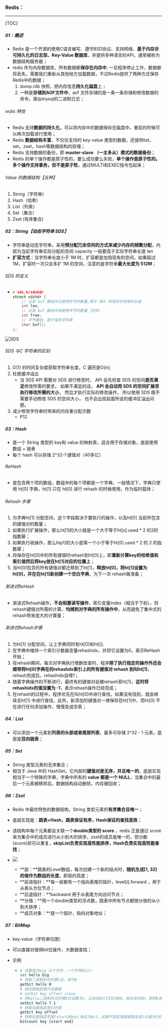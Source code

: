 ### Redis：

------

[TOC]

##### 01：概述

- Redis 是一个开源的使用C语言编写、遵守BSD协议、支持网络、**基于内存亦可持久化的日志型、Key-Value 数据库**，并提供多种语言的API，通常被称为数据结构服务器；
- redis 作为内存数据库，所有数据都**保存在内存中**, 一旦程序停止工作，数据都将丢失，需要我们重新从其他地方加载数据，不过Redis提供了两种方式保存Redis中的数据；
  1. dump.rdb 快照，把内存信息**持久化磁盘**上；
  2. 一种是**存储到AOF文件中**，aof 文件存储的是一条一条存储和修改数据的命令，类似mysql的二进制日志；

###### redis 特性

- Redis 支持**数据的持久化**，可以将内存中的数据保存在磁盘中，重启的时候可以再次加载进行使用；
- Redis **数据结构丰富**，不仅仅支持的 key-value 类型的数据，还提供list，set，zset，hash等数据结构的存储；
- Redis 支持数据的备份，即 **master-slave （一主多从）模式的数据备份**；
- Redis 的单个操作都是原子性的，要么成功要么失败，**单个操作是原子性的。多个操作支持事务，但不是原子性**，通过MULTI和EXEC指令包起来；

###### Value 的数据结构【五种】

1. String（字符串）
2. Hash（哈希）
3. List（列表）
4. Set（集合）
5. Zset  (有序集合)

##### 02：String【动态字符串 SDS】

- 字符串是动态字符串，采⽤**预分配冗余空间的⽅式来减少内存的频繁分配**，内部为当前字符串实际分配的空间 capacity ⼀般要⾼于实际字符串⻓度 len
- **扩容方式**：当字符串⻓度⼩于 1M 时，扩容都是加倍现有的空间，如果超过 1M，扩容时⼀次只会多扩 1M 的空间，注意的是字符串**最⼤⻓度为 512M**；

###### SDS 的定义

- ```c
  # sds.h/sdshdr
  struct sdshdr {
      // 记录 buf 数组中已使用字节的数量,等于 SDS 所保存字符串的长度
      int len;
      // 记录 buf 数组中未使用字节的数量（空闲）
      int free;
      // 字节数组，用于保存字符串
      char buf[];
  };
  ```

![SDS](/Users/likang/Code/Git/Middleware/04：Redis/photos/SDS.png)



###### SDS 与C 字符串的区别

1. O(1) 的时间复杂度获取字符串长度，C 遍历是O(n);
2. 杜绝缓冲溢出
   - 当 SDS API 需要对 SDS 进行修改时， API 会先检查 SDS 的空间**是否满足**修改所需的要求， 如果不满足的话， **API 会自动将 SDS 的空间扩展至执行修改所需的大小**， 然后才执行实际的修改操作， 所以使用 SDS 既不需要手动修改 SDS 的空间大小， 也不会出现前面所说的缓冲区溢出问题。
3. 减少修改字符串时带来的内存重分配次数
   - P12







##### 03：Hash

- 是一个 String 类型的 key和 value 的映射表，适合用于存储对象，底层使⽤数组 + 链表
- 每个 hash 可以存储 2^32-1 键值对（40多亿）

###### ReHash

- 是包含两个项的数组，数组中的每个项都是⼀个字典，⼀般情况下，字典只使⽤ ht[0] 字典，ht[1] 只在 ht[0] 进⾏
  rehash 的时候使用，作为临时载体；

###### Rehash 步骤

1. 为字典ht[1] 分配空间，这个字段取决于要执行的操作，以及ht[0] 当前所包含的键值对的数量；
2. 如果执行扩展操作，那么ht[1]的大小就是一个大于等于ht[o].used * 2 的2的指数幂；
3. 如果执行收操作，那么htp1]的大小是第一个小于等于ht[0].used * 2 的 2 的指数幂；
4. 将保存在ht[0]中的所有键值时rehash到ht[0]上，即**重新计算key的哈希值和索引值然后将key放在ht[1]对应的位置上**；
5. 当ht[0]包含的所有键值对都迁移到了ht[1]，**释放ht[0]，将ht[1]设置为ht[0]，并在在ht[1]新创建一个空白字典**，为下一次
   rehash做准备；

###### 渐进式ReHash

- 渐进式Rehash操作，**不会阻塞读写操作**，索引变量index（相当于下标），将rehash键值对所需的计算，**均摊到对字典的所有操作中**，从而避免了集中式的rehash带来庞大的计算量；

###### 渐进式Rehash步骤

1. 为ht[1] 分配空间，让上字典同时有ht[O)和ht[i];
2. 在字典中维持一个索引计数器变量rehashidx，并将它设置为0，表示ReHash开始；
3. 在rehash期间，每次对字典执行增删改查时，程序**除了执行指定的操作外还会顺带将ht[0]字典在的rehashdx索引上的所有键值对 rehash 到叫ht[1]**，rehash完成后，rehashidx自增1；
4. 随着字典操作的不断进行，最终有的键值对会被rehash至ht[1]，**这时将rehashidx的值没置为 -1**，表示rehash操作已经完成；
5. 在rehash的过程中，程序优先在叫ht[0]中进行查找，如果没有找到，就会继续去ht[1] 中进行查找，此外，新添加的键值对一律保存在ht[1]中，而ht[0] 不在进行任何添加操作，慢慢变成空表；

##### 04：List

- 可以添加一个元素到**列表的头部或者尾部列表**，最多可存储  2^32 - 1 元素，底层是**双向链表**；

##### 05：Set

- String 类型元素的无序集合；
- 相当于 Java 中的 HashSet，它内部的**键值对是⽆序，并且唯⼀的**，底层实现相当于⼀个特殊的字典，字典中所有的 **value 都是⼀个 NULL**，当集合中的最后⼀个元素被移除后，数据结构⾃动删除，内存被回收；


##### 06：Zset

- Redis 中最优特色的数据结构，String 类型元素的**有序集合且唯一**；
- 底层实现是：**跳表+Hash，跳表保证有序，Hash保证的查找高效**；
- 该结构中每个元素都会关联一个**double类型的 score** ，redis 正是通过 score 来为集合中的成员进行从小到大的排序，zset的成员是唯一的，但分数(score)却可以重复，**skipList负责实现高性能排序，Hash负责实现高性能查找**；
- ![](https://github.com/likang315/Middleware/blob/master/04%EF%BC%9ARedis/photos/skipList.png?raw=true)

  - **层：**跳表的Level数组，每次创建一个新的结点时，**随机生成[1, 32] 的值作为数组的长度**，即层的高度；
  - **前进指针：**每一层都有一个指向表尾的指针，level[i].forward ，用于从表头方位节点；
  - **后退指针：**backward 用于从表尾方向访问节点；
  - **分值：**用一个double类型的浮点数，跳表中所有节点都按分值的从小到大排序；
  - **成员对象：**是一个指针，指向对象地址；

##### 07：BitMap

- key-value（字符串位图）

- 可以直接对值得bit位操作，大数据查找；

- 示例

  - ```sh
    # 设置值为big（3个字符，一个字符8bit）
    set hello big
    # 获取二进制形式的第1位，即为0
    getbit hello 0
    # 给位图指定索引设置值
    # setbit key offset vlaue
    # 把hello二进制形式的第8位设置为1，之前的ASCII码为98，现在改为99，即把b改为c
    setbit hello 7 1
    # 获取位图指定索引的值
    getbit key offset
    # 获取位图指定范围(start到end,单位为bit，如果不指定就是获取全部)位值为1的个数
    bitcount key [start end]
    ```

    